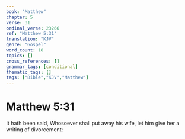 ```yaml
---
book: "Matthew"
chapter: 5
verse: 31
ordinal_verse: 23266
ref: "Matthew 5:31"
translation: "KJV"
genre: "Gospel"
word_count: 18
topics: []
cross_references: []
grammar_tags: [conditional]
thematic_tags: []
tags: ["Bible","KJV","Matthew"]
---
```


# Matthew 5:31

It hath been said, Whosoever shall put away his wife, let him give her a writing of divorcement:
